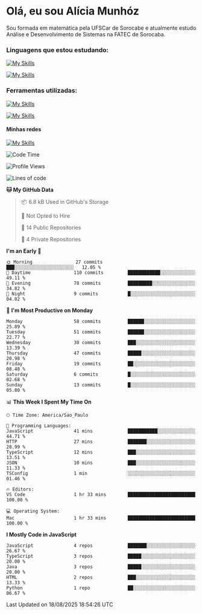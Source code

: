 # Olá, eu sou Alícia Munhóz

<p>Sou formada em matemática pela UFSCar de Sorocabe e atualmente estudo Análise e Desenvolvimento de Sistemas na FATEC de Sorocaba.</p>

### Linguagens que estou estudando:

[![My Skills](https://skillicons.dev/icons?i=js,ts,html,css)](https://skillicons.dev)


[![My Skills](https://skillicons.dev/icons?i=nodejs,java,py,latex)](https://skillicons.dev)

### Ferramentas utilizadas:

[![My Skills](https://skillicons.dev/icons?i=vscode,discord,figma,git)](https://skillicons.dev)

[![My Skills](https://skillicons.dev/icons?i=github,gmail,mongodb,sublime)](https://skillicons.dev)

#### Minhas redes
[![My Skills](https://skillicons.dev/icons?i=linkedin)](https://www.linkedin.com/in/aliciamunhozfrancodecamargo/)

<!--START_SECTION:waka-->
![Code Time](http://img.shields.io/badge/Code%20Time-287%20hrs%2032%20mins-blue)

![Profile Views](http://img.shields.io/badge/Profile%20Views-1-blue)

![Lines of code](https://img.shields.io/badge/From%20Hello%20World%20I%27ve%20Written-77.9%20thousand%20lines%20of%20code-blue)

**🐱 My GitHub Data** 

> 📦 6.8 kB Used in GitHub's Storage 
 > 
> 🚫 Not Opted to Hire
 > 
> 📜 14 Public Repositories 
 > 
> 🔑 4 Private Repositories 
 > 
**I'm an Early 🐤** 

```text
🌞 Morning                27 commits          ███░░░░░░░░░░░░░░░░░░░░░░   12.05 % 
🌆 Daytime                110 commits         ████████████░░░░░░░░░░░░░   49.11 % 
🌃 Evening                78 commits          █████████░░░░░░░░░░░░░░░░   34.82 % 
🌙 Night                  9 commits           █░░░░░░░░░░░░░░░░░░░░░░░░   04.02 % 
```
📅 **I'm Most Productive on Monday** 

```text
Monday                   58 commits          ██████░░░░░░░░░░░░░░░░░░░   25.89 % 
Tuesday                  51 commits          ██████░░░░░░░░░░░░░░░░░░░   22.77 % 
Wednesday                30 commits          ███░░░░░░░░░░░░░░░░░░░░░░   13.39 % 
Thursday                 47 commits          █████░░░░░░░░░░░░░░░░░░░░   20.98 % 
Friday                   19 commits          ██░░░░░░░░░░░░░░░░░░░░░░░   08.48 % 
Saturday                 6 commits           █░░░░░░░░░░░░░░░░░░░░░░░░   02.68 % 
Sunday                   13 commits          █░░░░░░░░░░░░░░░░░░░░░░░░   05.80 % 
```


📊 **This Week I Spent My Time On** 

```text
🕑︎ Time Zone: America/Sao_Paulo

💬 Programming Languages: 
JavaScript               41 mins             ███████████░░░░░░░░░░░░░░   44.71 % 
HTTP                     27 mins             ███████░░░░░░░░░░░░░░░░░░   28.99 % 
TypeScript               12 mins             ███░░░░░░░░░░░░░░░░░░░░░░   13.51 % 
JSON                     10 mins             ███░░░░░░░░░░░░░░░░░░░░░░   11.33 % 
TSConfig                 1 min               ░░░░░░░░░░░░░░░░░░░░░░░░░   01.46 % 

🔥 Editors: 
VS Code                  1 hr 33 mins        █████████████████████████   100.00 % 

💻 Operating System: 
Mac                      1 hr 33 mins        █████████████████████████   100.00 % 
```

**I Mostly Code in JavaScript** 

```text
JavaScript               4 repos             ███████░░░░░░░░░░░░░░░░░░   26.67 % 
TypeScript               3 repos             █████░░░░░░░░░░░░░░░░░░░░   20.00 % 
Java                     3 repos             █████░░░░░░░░░░░░░░░░░░░░   20.00 % 
HTML                     2 repos             ███░░░░░░░░░░░░░░░░░░░░░░   13.33 % 
Python                   1 repo              ██░░░░░░░░░░░░░░░░░░░░░░░   06.67 % 
```




 Last Updated on 18/08/2025 18:54:26 UTC
<!--END_SECTION:waka-->
